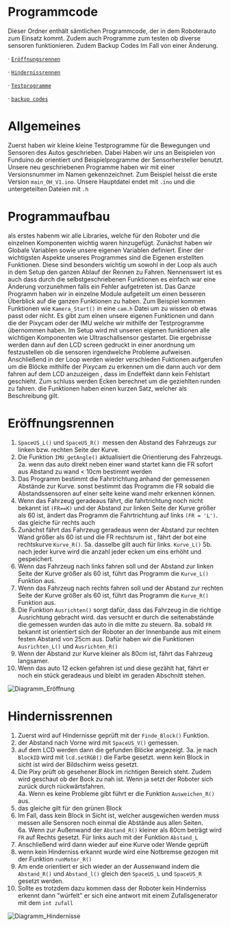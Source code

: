 Programmcode
====

Dieser Ordner enthält sämtlichen Programmcode, der in dem Roboterauto zum Einsatz kommt.
Zudem auch Programme zum testen ob diverse sensoren funktionieren. Zudem Backup Codes Im Fall von einer Änderung.

· [`Eröffnungsrennen`](https://github.com/biswro2023/smartiecar/tree/master/Programmcode/main_hinderniss_V01)

· [`Hindernissrennen`](https://github.com/biswro2023/smartiecar/tree/master/Programmcode/main_hinderniss_V01)

· [`Testprogramme`](https://github.com/biswro2023/smartiecar/tree/master/Programmcode/Test%20Programme)

· [`backup codes`](https://github.com/biswro2023/smartiecar/tree/master/Programmcode/alte_versionen/backup%20codes)

Allgemeines
===
Zuerst haben wir kleine kleine Testprogramme für die Bewegungen und Sensoren des Autos geschrieben. Dabei Haben wir uns an Beispielen von Funduino.de orientiert und Beispielprogramme der Sensorhersteller benutzt. Unsere neu geschriebenen Programme haben wir mit einer Versionsnummer im Namen gekennzeichnet. Zum Beispiel heisst die erste Version `main_OH_V1.ino`. Unsere Hauptdatei endet mit `.ino` und die untergeteilten Dateien mit `.h` 


Programmaufbau
===
als erstes habenm wir alle Libraries, welche für den Roboter und die einzelnen Komponenten wichtig waren hinzugefügt. Zunächst haben wir Globale Variablen sowie unsere eigenen Variablen definiert. Einer der wichtigsten Aspekte unseres Programmes sind die Eigenen erstellten Funktionen. Diese sind besonders wichtig um sowohl in der Loop als auch in dem Setup den ganzen Ablauf der Rennen zu Fahren. Nennenswert ist es auch dass durch die selbstgeschriebenen Funktionen es einfach war eine Änderung vorzunehmen falls ein Fehler aufgetreten ist. Das Ganze Programm haben wir in einzelne Module aufgeteilt um einen besseren Überblick auf die ganzen Funktionen zu haben. Zum Beispiel kommen Funktionen wie `Kamera_Start()` in eine `cam.h` Datei um zu wissen ob etwas passt oder nicht. Es gibt zum einen unsere eigenen Funktionen und dann die der Pixycam oder der IMU welche wir mithilfe der Testprogramme übernommen haben. Im Setup wird mit unseren eigenen funktionen alle wichtigen Komponenten wie Ultraschallsensor gestartet. Die ergebnisse werden dann auf den LCD screen gedruckt in einer anordnung um festzustellen ob die sensoren irgendwelche Probleme aufweisen. Anschließend in der Loop werden wieder verschieden Fuktionen aufgerufen um die Blöcke mithilfe der Pixycam zu erkennen um die dann auch vor dem fahren auf dem LCD anzuzeigen , dass im Endeffekt dann kein Fehlstart geschieht. Zum schluss werden Ecken berechnet um die geziehlten runden zu fahren. die Funktionen haben einen kurzen Satz, welcher als Beschreibung gilt.


Eröffnungsrennen
===
1.  `SpaceUS_L()` und `SpaceUS_R() `messen den Abstand des Fahrzeugs zur linken bzw. rechten Seite der Kurve.
2.  Die Funktion `IMU_getAngle()` aktualisiert die Orientierung des Fahrzeugs.
2a. wenn das auto direkt neben einer wand startet kann die FR sofort aus Abstand zu wand < 10cm bestimmt werden
3.  Das Programm bestimmt die Fahrtrichtung anhand der gemessenen Abstände zur Kurve. sonst bestimmt das Programm die FR sobald die Abstandssensoren auf einer seite keine wand mehr erkennen können. 
4.  Wenn das Fahrzeug geradeaus fährt, die fahrtrichtung noch nicht bekannt ist `(FR==K)` und der Abstand zur linken Seite der Kurve größer als 60 ist, ändert das Programm die Fahrtrichtung auf links `(FR = 'L')`. das gleiche für rechts auch
5.  Zunächst fährt das Fahrzeug geradeaus wenn der Abstand zur rechten Wand größer als 60 ist und die FR rechtsrum ist , fährt der bot eine rechtskurve `Kurve_R()`.
5a. dasselbe gilt auch für links. `Kurve_L()`
5b. nach jeder kurve wird die anzahl jeder ecken um eins erhöht und gespeichert. 
6.  Wenn das Fahrzeug nach links fahren soll und der Abstand zur linken Seite der Kurve größer als 60 ist, führt das Programm die `Kurve_L()` Funktion aus.
7.  Wenn das Fahrzeug nach rechts fahren soll und der Abstand zur rechten Seite der Kurve größer als 60 ist, führt das Programm die `Kurve_R()` Funktion aus.
8.  Die Funktion `Ausrichten()` sorgt dafür, dass das Fahrzeug in die richtige Ausrichtung gebracht wird. das versucht er durch die seitenabstände die gemessen wurden das auto in die mitte zu steuern.
8a. sobald `FR` bekannt ist orientiert sich der Roboter an der Innenbande aus mit einem festen Abstand von 25cm aus. Dafür haben wir die Funktionen `Ausrichten_L()` und `Ausrichten_R()`
9. Wenn der Abstand zur Kurve kleiner als 80cm ist, fährt das Fahrzeug langsamer.
10. Wenn das auto 12 ecken gefahren ist und diese gezählt hat, fährt er noch ein stück geradeaus und bleibt im geraden Abschnitt stehen.


![Diagramm_Eröffnung](https://github.com/biswro2023/smartiecar/assets/131591590/fbee0cb2-4aab-434d-a97d-d06e2026ba62)
#


Hindernissrennen
===
1. Zuerst  wird auf Hindernisse geprüft mit der `Finde_Block()` Funktion.
2. der Abstand nach Vorne wird mit `SpaceUS_V()` gemessen.
3. auf dem LCD werden dann die gefunden Blöcke angezeigt.
3a. je nach `BlockID` wird mit `lcd.setRGB()` die Farbe gesetzt. wenn kein Block in sicht ist wird der Bildschirm weiss gesetzt.
4. Die Pixy prüft ob gesehener Block im richtigen Bereich steht. Zudem wird geschaut ob der Bock zu nah ist. Wenn ja setzt der Roboter sich zurück durch rückwärtsfahren.  
4a. Wenn es keine Probleme gibt führt er die Funktion `Ausweichen_R()` aus.
5. das gleiche gilt für den grünen Block
6. Im Fall, dass kein Block in Sicht ist, welcher ausgewichen werden muss 
messen alle Sensoren noch einmal die Abstände aus allen Seiten.  
6a. Wenn zur Außenwand der `Abstand_R()` kleiner als 80cm beträgt wird `FR` auf Rechts gesetzt. Für links auch mit der Funktion `Abstand_L`
7. Anschließend wird dann wieder auf eine Kurve oder Wende geprüft
8. wenn kein Hinderniss erkannt wurde wird eine Notbremse gezogen mit der Funktion `runMotor_R()`
9. Am ende orientiert er sich wieder an der Aussenwand indem die `Abstand_R()` und `Abstand_l()` gleich den `SpaceUS_L` und `SpaceUS_R` gesetzt werden.
10. Sollte es trotzdem dazu kommen dass der Roboter kein Hinderniss erkennt dann "würfelt" er sich eine antwort mit einem Zufallsgenerator mit dem `int zufall`

![Diagramm_Hindernisse](https://github.com/biswro2023/smartiecar/assets/131591590/263c1bce-014c-4458-99a9-e519d6a30377)
